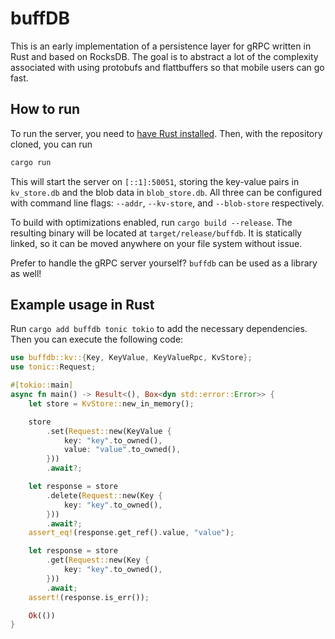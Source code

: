 # buffDB

This is an early implementation of a persistence layer for gRPC written in Rust and based on RocksDB.
The goal is to abstract a lot of the complexity associated with using protobufs and flattbuffers so
that mobile users can go fast.

## How to run

To run the server, you need to [have Rust installed](https://rustup.rs/). Then, with the repository
cloned, you can run

```bash
cargo run
```

This will start the server on `[::1]:50051`, storing the key-value pairs in `kv_store.db` and
the blob data in `blob_store.db`. All three can be configured with command line flags:
`--addr`, `--kv-store`, and `--blob-store` respectively.

To build with optimizations enabled, run `cargo build --release`. The resulting binary will be
located at `target/release/buffdb`. It is statically linked, so it can be moved anywhere on your
file system without issue.

Prefer to handle the gRPC server yourself? `buffdb` can be used as a library as well!

## Example usage in Rust

Run `cargo add buffdb tonic tokio` to add the necessary dependencies. Then you can execute the
following code:

```rust
use buffdb::kv::{Key, KeyValue, KeyValueRpc, KvStore};
use tonic::Request;

#[tokio::main]
async fn main() -> Result<(), Box<dyn std::error::Error>> {
    let store = KvStore::new_in_memory();

    store
        .set(Request::new(KeyValue {
            key: "key".to_owned(),
            value: "value".to_owned(),
        }))
        .await?;

    let response = store
        .delete(Request::new(Key {
            key: "key".to_owned(),
        }))
        .await?;
    assert_eq!(response.get_ref().value, "value");

    let response = store
        .get(Request::new(Key {
            key: "key".to_owned(),
        }))
        .await;
    assert!(response.is_err());

    Ok(())
}
```
